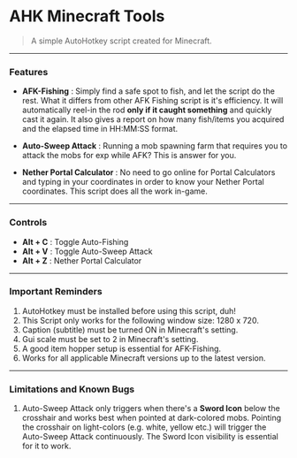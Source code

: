 # AHK Minecraft Tools
> A simple AutoHotkey script created for Minecraft.

------------

### Features
- **AFK-Fishing** : Simply find a safe spot to fish, and let the script do the rest. What it differs from other AFK Fishing script is it's efficiency. It will automatically reel-in the rod **only if it caught something** and quickly cast it again. It also gives a report on how many fish/items you acquired and the elapsed time in HH:MM:SS format.

- **Auto-Sweep Attack** : Running a mob spawning farm that requires you to attack the mobs for exp while AFK? This is answer for you.

- **Nether Portal Calculator** : No need to go online for Portal Calculators and typing in your coordinates in order to know your Nether Portal coordinates. This script does all the work in-game.

------------

### Controls
- **Alt + C** : Toggle Auto-Fishing
- **Alt + V** : Toggle Auto-Sweep Attack
- **Alt + Z** : Nether Portal Calculator

------------

### Important Reminders
1. AutoHotkey must be installed before using this script, duh!
2. This Script only works for the following window size: 1280 x 720.
3. Caption (subtitle) must be turned ON in Minecraft's setting.
4. Gui scale must be set to 2 in Minecraft's setting.
5. A good item hopper setup is essential for AFK-Fishing.
6. Works for all applicable Minecraft versions up to the latest version.

------------

### Limitations and Known Bugs
1. Auto-Sweep Attack only triggers when there's a **Sword Icon** below the crosshair and works best when pointed at dark-colored mobs. Pointing the crosshair on light-colors (e.g. white, yellow etc.) will trigger the Auto-Sweep Attack continuously. The Sword Icon visibility is essential for it to work.
